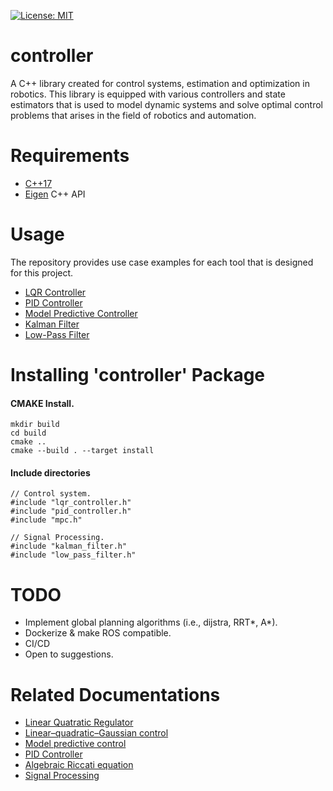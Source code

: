[![License: MIT](https://img.shields.io/badge/License-MIT-yellow.svg)](https://opensource.org/licenses/MIT)

**controller**
====

A C++ library created for control systems, estimation and optimization in robotics. This library is equipped with various controllers and state estimators that is used to model dynamic systems and solve optimal control problems that arises in the field of robotics and automation.

**Requirements**
====

- [C++17](https://en.cppreference.com/w/cpp/17)
- [Eigen](http://eigen.tuxfamily.org/index.php?title=Main_Page#Download) C++ API

**Usage**
====

The repository provides use case examples for each tool that is designed for this project.

- [LQR Controller](https://github.com/duckstarr/controller/blob/master/src/control_system/lqr_controller/example/lqr.cpp)
- [PID Controller](https://github.com/duckstarr/controller/blob/master/src/control_system/pid_controller/example/pid.cpp)
- [Model Predictive Controller](https://github.com/duckstarr/controller/blob/master/src/control_system/mpc/example/mpc.cpp)
- [Kalman Filter](https://github.com/duckstarr/controller/blob/master/src/filter/kalman_filter/example/kalman.cpp)
- [Low-Pass Filter](https://github.com/duckstarr/controller/blob/master/src/signal_processing/low_pass_filter/example/lpf.cpp)

**Installing 'controller' Package**
====

#### CMAKE Install.
```
mkdir build
cd build
cmake ..
cmake --build . --target install
```

#### Include directories
```
// Control system.
#include "lqr_controller.h"
#include "pid_controller.h"
#include "mpc.h"

// Signal Processing.
#include "kalman_filter.h"
#include "low_pass_filter.h"
```

**TODO**
====
- Implement global planning algorithms (i.e., dijstra, RRT*, A*).
- Dockerize & make ROS compatible.
- CI/CD
- Open to suggestions.

**Related Documentations**
====

- [Linear Quatratic Regulator](https://en.wikipedia.org/wiki/Linear%E2%80%93quadratic_regulator)
- [Linear–quadratic–Gaussian control](https://en.wikipedia.org/wiki/Linear%E2%80%93quadratic%E2%80%93Gaussian_control)
- [Model predictive control](https://en.wikipedia.org/wiki/Model_predictive_control)
- [PID Controller](https://en.wikipedia.org/wiki/PID_controller)
- [Algebraic Riccati equation](https://en.wikipedia.org/wiki/Algebraic_Riccati_equation)
- [Signal Processing](https://en.wikipedia.org/wiki/Filter_(signal_processing))